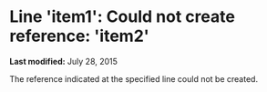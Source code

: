 
# Line 'item1': Could not create reference: 'item2'

 **Last modified:** July 28, 2015

The reference indicated at the specified line could not be created.
